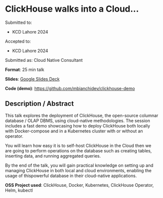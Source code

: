 # ClickHouse walks into a Cloud...

Submitted to:
- KCD Lahore 2024

Accepted to: 
- KCD Lahore 2024

Submitted as: Cloud Native Consultant

**Format**: 25 min talk

**Slides**: [Google Slides Deck](https://docs.google.com/presentation/d/1kLC60nBMNH2SHYAo09MtEHgNK779K7vk_QXMW3zecOE/edit#slide=id.p1)

**Code (demo)**: https://github.com/mbianchidev/clickhouse-demo

## Description / Abstract

This talk explores the deployment of ClickHouse, the open-source columnar database / OLAP DBMS, using cloud-native methodologies. 
The session includes a fast demo showcasing how to deploy ClickHouse both locally with Docker-compose and in a Kubernetes cluster with or without an operator.

You will learn how easy it is to self-host ClickHouse in the Cloud then we are going to perform operations on the database such as creating tables, inserting data, and running aggregated queries.

By the end of the talk, you will gain practical knowledge on setting up and managing ClickHouse in both local and cloud environments, enabling the usage of thispowerful database in their cloud-native applications.

**OSS Project used**: ClickHouse, Docker, Kubernetes, ClickHouse Operator, Helm, kubectl